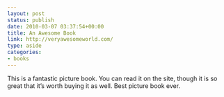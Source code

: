 ```yaml
---
layout: post
status: publish
date: 2010-03-07 03:37:54+00:00
title: An Awesome Book
link: http://veryawesomeworld.com/
type: aside
categories:
- books
---
```


This is a fantastic picture book. You can read it on the site, though it is so great that it’s worth buying it as well. Best picture book ever.
